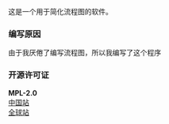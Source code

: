 这是一个用于简化流程图的软件。
### 编写原因
由于我厌倦了编写流程图，所以我编写了这个程序
### 开源许可证
**MPL-2.0**  
[中国站](https://gitee.com/Mryan2005/noncode/blob/main/LICENSE)  
[全球站](https://github.com/Mryan2005/noncode/blob/main/LICENSE)